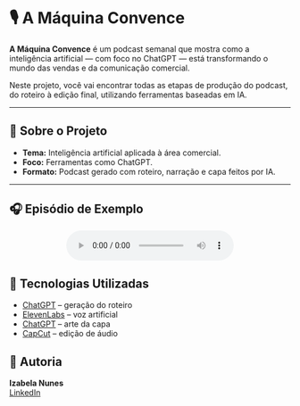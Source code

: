 
# 🎙️ A Máquina Convence

**A Máquina Convence** é um podcast semanal que mostra como a inteligência artificial — com foco no ChatGPT — está transformando o mundo das vendas e da comunicação comercial.

Neste projeto, você vai encontrar todas as etapas de produção do podcast, do roteiro à edição final, utilizando ferramentas baseadas em IA.

---

## 🧠 Sobre o Projeto

- **Tema:** Inteligência artificial aplicada à área comercial.
- **Foco:** Ferramentas como ChatGPT.
- **Formato:** Podcast gerado com roteiro, narração e capa feitos por IA.

---
## 🎧 Episódio de Exemplo

<div align="center">
  <audio src="audios/episodio_01.mp3" controls title="Episódio 01"></audio>
</div>

## 🚀 Tecnologias Utilizadas

- [ChatGPT](https://chat.openai.com) – geração do roteiro
- [ElevenLabs](https://beta.elevenlabs.io) – voz artificial
- [ChatGPT](https://chat.openai.com) – arte da capa
- [CapCut](https://www.capcut.com/pt-br/) – edição de áudio

## 👤 Autoria

**Izabela Nunes**  
[LinkedIn](https://www.linkedin.com/in/izabela-nunes-549500233/)
